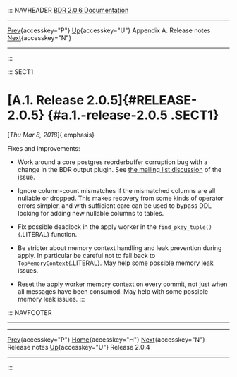 ::: NAVHEADER
  [BDR 2.0.6 Documentation](index.md)                                                                                           
  ---------------------------------------------------------- ---------------------------------------- --------------------------- -----------------------------------------------------------
  [Prev](releasenotes.md "Release notes"){accesskey="P"}   [Up](releasenotes.md){accesskey="U"}    Appendix A. Release notes    [Next](release-2.0.4.md "Release 2.0.4"){accesskey="N"}

------------------------------------------------------------------------
:::

::: SECT1
# [A.1. Release 2.0.5]{#RELEASE-2.0.5} {#a.1.-release-2.0.5 .SECT1}

[*Thu Mar 8, 2018*]{.emphasis}

Fixes and improvements:

-   Work around a core postgres reorderbuffer corruption bug with a
    change in the BDR output plugin. See [the mailing list
    discussion](https://www.postgresql.org/message-id/CAMsr+YHdX=XECbZshDZ2CZNWGTyw-taYBnzqVfx4JzM4ExP5xg@mail.gmail.com)
    of the issue.

-   Ignore column-count mismatches if the mismatched columns are all
    nullable or dropped. This makes recovery from some kinds of operator
    errors simpler, and with sufficient care can be used to bypass DDL
    locking for adding new nullable columns to tables.

-   Fix possible deadlock in the apply worker in the
    `find_pkey_tuple()`{.LITERAL} function.

-   Be stricter about memory context handling and leak prevention during
    apply. In particular be careful not to fall back to
    `TopMemoryContext`{.LITERAL}. May help some possible memory leak
    issues.

-   Reset the apply worker memory context on every commit, not just when
    all messages have been consumed. May help with some possible memory
    leak issues.
:::

::: NAVFOOTER

------------------------------------------------------------------------

  ------------------------------------------ ---------------------------------------- -------------------------------------------
  [Prev](releasenotes.md){accesskey="P"}      [Home](index.md){accesskey="H"}       [Next](release-2.0.4.md){accesskey="N"}
  Release notes                               [Up](releasenotes.md){accesskey="U"}                                Release 2.0.4
  ------------------------------------------ ---------------------------------------- -------------------------------------------
:::
